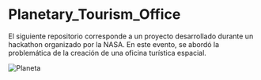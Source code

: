 # Planetary_Tourism_Office
El siguiente repositorio corresponde a un proyecto desarrollado durante un hackathon organizado por la NASA. En este evento, se abordó la problemática de la creación de una oficina turística espacial.

![Planeta](Presentacion/Planeta1.png)

